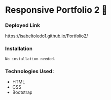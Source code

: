 # Responsive Portfolio 2 💼




  
### Deployed Link
    
 https://isabeltoledo1.github.io/Portfolio2/


### Installation
```
No installation needed. 
```

### Technologies Used:
 - HTML
 - CSS
 - Bootstrap
 
